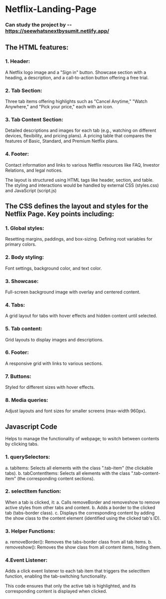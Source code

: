 # Netflix-Landing-Page

### Can study the project by -- https://seewhatsnextbysumit.netlify.app/

## The HTML features:

### 1. Header:
A Netflix logo image and a "Sign in" button.
Showcase section with a heading, a description, and a call-to-action button offering a free trial.

### 2. Tab Section:
Three tab items offering highlights such as "Cancel Anytime," "Watch Anywhere," and "Pick your price," each with an icon.

### 3. Tab Content Section:
Detailed descriptions and images for each tab (e.g., watching on different devices, flexibility, and pricing plans).
A pricing table that compares the features of Basic, Standard, and Premium Netflix plans.

### 4. Footer:
Contact information and links to various Netflix resources like FAQ, Investor Relations, and legal notices.

The layout is structured using HTML tags like header, section, and table. The styling and interactions would be handled by external CSS (styles.css) and JavaScript (script.js)

## The CSS defines the layout and styles for the Netflix Page. Key points including:

### 1. Global styles:
Resetting margins, paddings, and box-sizing. Defining root variables for primary colors.
### 2. Body styling:
Font settings, background color, and text color.
### 3. Showcase: 
Full-screen background image with overlay and centered content.
### 4. Tabs: 
A grid layout for tabs with hover effects and hidden content until selected.
### 5. Tab content:
Grid layouts to display images and descriptions.
### 6. Footer:
A responsive grid with links to various sections.
### 7. Buttons:
Styled for different sizes with hover effects.
### 8. Media queries: 
Adjust layouts and font sizes for smaller screens (max-width 960px).

## Javascript Code
Helps to manage the functionality of webpage; to wsitch between contents by clicking tabs.

### 1. querySelectors:
a. tabItems: Selects all elements with the class ".tab-item" (the clickable tabs).
b. tabContentItems: Selects all elements with the class ".tab-content-item" (the corresponding content sections).
### 2. selectItem function:
When a tab is clicked, it:
a. Calls removeBorder and removeshow to remove active styles from other tabs and content.
b. Adds a border to the clicked tab (tabs-border class).
c. Displays the corresponding content by adding the show class to the content element (identified using the clicked tab's ID).
### 3. Helper Functions:
a. removeBorder(): Removes the tabs-border class from all tab items.
b. removeshow(): Removes the show class from all content items, hiding them.
### 4.Event Listener:
Adds a click event listener to each tab item that triggers the selectItem function, enabling the tab-switching functionality.

This code ensures that only the active tab is highlighted, and its corresponding content is displayed when clicked.

